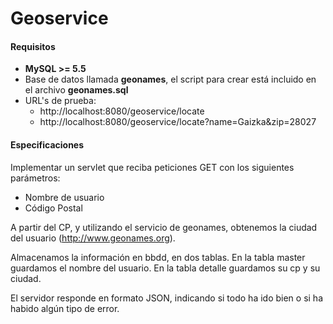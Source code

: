 # Geoservice

#### Requisitos
* **MySQL >= 5.5**
* Base de datos llamada **geonames**, el script para crear está incluido en el archivo **geonames.sql**
* URL's de prueba:
    * http://localhost:8080/geoservice/locate
    * http://localhost:8080/geoservice/locate?name=Gaizka&zip=28027

#### Especificaciones
Implementar un servlet que reciba peticiones GET con los siguientes parámetros:  
  * Nombre de usuario
  * Código Postal  

A partir del CP, y utilizando el servicio de geonames, obtenemos la ciudad del usuario (http://www.geonames.org).  

Almacenamos la información en bbdd, en dos tablas. En la tabla master guardamos el nombre del usuario. En la tabla detalle guardamos su cp y su ciudad.  

El servidor responde en formato JSON, indicando si todo ha ido bien o si ha habido algún tipo de error.  
